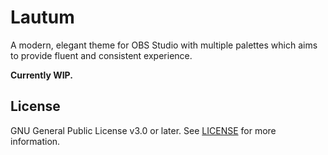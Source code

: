 # Lautum

A modern, elegant theme for OBS Studio with multiple palettes which aims to provide fluent and consistent experience.

**Currently WIP.**


## License

GNU General Public License v3.0 or later. See [LICENSE][license] for more information.


[license]: https://github.com/EternalNetworkTM/lautum/blob/master/LICENSE
